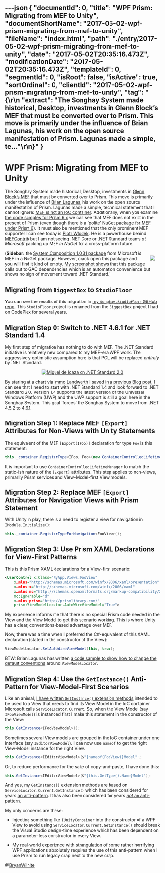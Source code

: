 ---json
{
  "documentId": 0,
  "title": "WPF Prism: Migrating from MEF to Unity",
  "documentShortName": "2017-05-02-wpf-prism-migrating-from-mef-to-unity",
  "fileName": "index.html",
  "path": "./entry/2017-05-02-wpf-prism-migrating-from-mef-to-unity",
  "date": "2017-05-02T20:35:16.473Z",
  "modificationDate": "2017-05-02T20:35:16.473Z",
  "templateId": 0,
  "segmentId": 0,
  "isRoot": false,
  "isActive": true,
  "sortOrdinal": 0,
  "clientId": "2017-05-02-wpf-prism-migrating-from-mef-to-unity",
  "tag": "{\r\n  \"extract\": \"The Songhay System made historical, Desktop, investments in Glenn Block’s MEF that must be converted over to Prism. This move is primarily under the influence of Brian Lagunas, his work on the open source manifestation of Prism. Lagunas made a simple, te...\"\r\n}"
}
---

# WPF Prism: Migrating from MEF to Unity

The Songhay System made historical, Desktop, investments in [Glenn Block’s MEF](https://www.hanselminutes.com/148/mef-managed-extensibility-framework-with-glenn-block) that must be converted over to Prism. This move is primarily under the influence of [Brian Lagunas](https://github.com/brianlagunas), his work on the open source manifestation of Prism. Lagunas made a simple, technical statement that I cannot ignore: [MEF is not an IoC container](http://stackoverflow.com/questions/216565/why-exactly-isnt-mef-a-di-ioc-container). Additionally, when you examine [the code samples for Prism 6.x](https://github.com/PrismLibrary/Prism-Samples-Wpf) we can see that MEF does not exist in the present of Prism (even though there is a ‘polite’ [NuGet package for MEF under Prism 6](https://www.nuget.org/packages/Prism.Mef/)). It must also be mentioned that the only prominent MEF supporter I can see today is [Piotr Włodek](https://github.com/pwlodek). He is a powerhouse behind [MEFContrib](https://github.com/pwlodek/MefContrib) but I am not seeing .NET Core or .NET Standard teams *at Microsoft* packing up MEF *in NuGet* for a cross-platform future.

[<img src="https://farm3.staticflickr.com/2848/34415141695_8456bc59ef_m_d.jpg" style="float:right;margin:16px;">](https://www.flickr.com/photos/wilhite/34415141695/in/dateposted-public/) (**Sidebar:** the [System.Composition 1.0.31 package](https://www.nuget.org/packages/System.Composition/) from Microsoft *is* MEF in a NuGet package. However, crack open this package and you will find it kind of empty. [My screenshot shows](https://www.flickr.com/photos/wilhite/34415141695/in/dateposted-public/) that this package calls out to GAC dependencies which is an automation convenience but shows no sign of movement toward .NET Standard.)

## Migrating from `BiggestBox` to `StudioFloor`

You can see the results of this migration in [my `Songhay.StudioFloor` GitHub repo](https://github.com/BryanWilhite/Songhay.StudioFloor). This `StudioFloor` project is renamed from the `BiggestBox` project I had on CodePlex for several years.

## Migration Step 0: Switch to .NET 4.6.1 for .NET Standard 1.4

My first step of migration has nothing to do with MEF. The .NET Standard initiative is relatively new compared to my MEF-era WPF work. The aggressively optimistic assumption here is that PCL will be replaced *entirely* by .NET Standard.

<div style="text-align:center">

[<img alt="Miguel de Icaza on .NET Standard 2.0" src="https://farm5.staticflickr.com/4185/33571835814_7cb660074d_o_d.png">](https://twitter.com/migueldeicaza/status/853754791972962304)

</div>

By staring at a chart via [Immo Landwerth](https://twitter.com/terrajobst) I saved [in a previous Blog post](http://songhayblog.azurewebsites.net/entry/songhay-studio-net-standard-with-songhay-standard-core), I can see that I need to start with .NET Standard 1.4 and look forward to .NET Standard 2.0. Version 1.4 supports the latest version of the Universal Windows Platform (UWP) and the UWP support is still a goal here in the Songhay System. This goal ‘forces’ the Songhay System to move from .NET 4.5.2 to 4.6.1.

## Migration Step 1: Replace MEF `[Export]` Attributes for Non-Views with Unity Statements

The equivalent of the MEF `[Export(IFoo)]` declaration for type `Foo` is this statement:

```cs
this._container.RegisterType<IFoo, Foo>(new ContainerControlledLifetimeManager());
```

It is important to use `ContainerControlledLifetimeManager` to match the static-ish nature of the `[Export]` attributes. This step applies to non-views, primarily Prism services and View-Model-first View models.

## Migration Step 2: Replace MEF `[Export]` Attributes for Navigation Views with Prism Statement

With Unity in play, there is a need to register a view for navigation in `IModule.Initialize()`:

```cs
this._container.RegisterTypeForNavigation<FooView>();
```

## Migration Step 3: Use Prism XAML Declarations for View-First Patterns

This is this Prism XAML declarations for a View-first scenario:

```xml
<UserControl x:Class="MyApp.Views.FooView"
    x…mlns="http://schemas.microsoft.com/winfx/2006/xaml/presentation"
    x…mlns:x="http://schemas.microsoft.com/winfx/2006/xaml"
    x…mlns:mc="http://schemas.openxmlformats.org/markup-compatibility/2006"
    mc:Ignorable="d"
    x…mlns:prism="http://prismlibrary.com/"
    prism:ViewModelLocator.AutoWireViewModel="True">
```

My experience informs me that there is no special Prism code needed in the View and the View Model to get this scenario working. This is where Unity has a clear, conventions-based advantage over MEF.

Now, there was a time when I preferred the C#-equivalent of this XAML declaration (stated in the constructor of the View):

```cs
ViewModelLocator.SetAutoWireViewModel(this, true);
```

BTW: Brian Lagunas has written [a code sample to show how to change the default conventions](https://github.com/PrismLibrary/Prism-Samples-Wpf/blob/master/9-ChangeConvention/ViewModelLocator/Bootstrapper.cs) around `ViewModelLocator`.

## Migration Step 4: Use the `GetInstance()` Anti-Pattern for View-Model-First Scenarios

Like an animal, [I have written `GetInstance()` extension methods](https://github.com/BryanWilhite/Songhay.Mvvm/blob/master/Songhay.Mvvm/Extensions/IViewExtensions.cs) intended to be used to a View that needs to find its View Model in the IoC container Microsoft calls `ServiceLocator.Current`. So, when the View Model (say `IFooViewModel`) is instanced first I make this statement in the constructor of the View:

```cs
this.GetInstance<IFooViewModel>();
```

Sometimes several View models are grouped in the IoC container under one interface (say `IEditorViewModel`). I can now use `nameof` to get the right View-Model instance for the right View.

```cs
this.GetInstance<IEditorViewModel>($"{nameof(FooView)}Model");
```

Or, to reduce performance for the sake of copy-and-paste, I have done this:

```cs
this.GetInstance<IEditorViewModel>($"{this.GetType().Name}Model");
```

And yes, my `GetInstance()` extension methods are based on `ServiceLocator.Current.GetInstance()` which has been considered for years [an anti-pattern](http://blog.ploeh.dk/2010/02/03/ServiceLocatorisanAnti-Pattern/). It has also been considered for years [*not* an anti-pattern](http://blog.gauffin.org/2012/09/service-locator-is-not-an-anti-pattern/).

My only concerns are these:

- Injecting something like `IUnityContainer` into the constructor of a WPF View to avoid using `ServiceLocator.Current.GetInstance()` should break the Visual Studio design-time experience which has been dependent on a parameter-less constructor in every View.

- My real-world experience with [strangulation](http://agilefromthegroundup.blogspot.com/2011/03/strangulation-pattern-of-choice-for.html) of some rather horrifying WPF applications absolutely requires the use of this anti-pattern when I use Prism to run legacy crap next to the new crap.

@[BryanWilhite](https://twitter.com/BryanWilhite)
